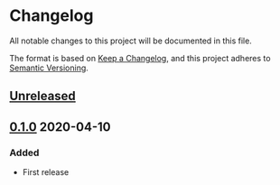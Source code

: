 # Changelog

All notable changes to this project will be documented in this file.

The format is based on [Keep a Changelog](https://keepachangelog.com/en/1.0.0/),
and this project adheres to [Semantic Versioning](https://semver.org/spec/v2.0.0.html).

## [Unreleased]

## [0.1.0] 2020-04-10

### Added

- First release


[Unreleased]: https://github.com/giantswarm/pv-cleaner-operator/compare/v0.1.0..HEAD
[0.1.0]: https://github.com/giantswarm/pv-cleaner-operator/releases/tag/v0.1.0
